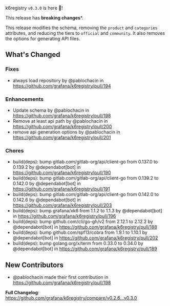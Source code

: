 k6registry `v0.3.0` is here 🎉!

This release has **breaking changes***.

This release modifies the schema, removing the `product` and `categories` attributes, and reducing the tiers to `official` and `community`. It also removes the options for generating API files.

## What's Changed

### Fixes
* always load repository by @pablochacin in https://github.com/grafana/k6registry/pull/194

### Enhancements
* Update schema by @pablochacin in https://github.com/grafana/k6registry/pull/198
* Remove at least api path by @pablochacin in https://github.com/grafana/k6registry/pull/200
* remove api generation options by @pablochacin in https://github.com/grafana/k6registry/pull/201

### Chores
* build(deps): bump gitlab.com/gitlab-org/api/client-go from 0.137.0 to 0.139.2 by @dependabot[bot] in https://github.com/grafana/k6registry/pull/190
* build(deps): bump gitlab.com/gitlab-org/api/client-go from 0.139.2 to 0.142.0 by @dependabot[bot] in https://github.com/grafana/k6registry/pull/191
* build(deps): bump gitlab.com/gitlab-org/api/client-go from 0.142.0 to 0.142.6 by @dependabot[bot] in https://github.com/grafana/k6registry/pull/203
* build(deps): bump grafana/xk6 from 1.1.2 to 1.1.3 by @dependabot[bot] in https://github.com/grafana/k6registry/pull/196
* build(deps): bump github.com/cli/go-gh/v2 from 2.12.1 to 2.12.2 by @dependabot[bot] in https://github.com/grafana/k6registry/pull/188
* build(deps): bump github.com/spf13/cobra from 1.9.1 to 1.10.1 by @dependabot[bot] in https://github.com/grafana/k6registry/pull/202
* build(deps): bump golang.org/x/term from 0.33.0 to 0.34.0 by @dependabot[bot] in https://github.com/grafana/k6registry/pull/189

## New Contributors
* @pablochacin made their first contribution in https://github.com/grafana/k6registry/pull/198

**Full Changelog**: https://github.com/grafana/k6registry/compare/v0.2.6...v0.3.0